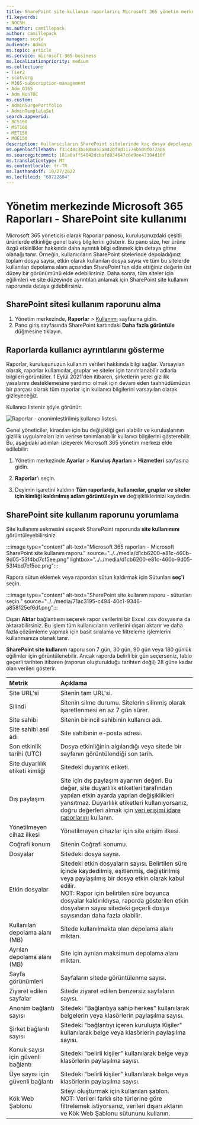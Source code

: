 ```yaml
---
title: SharePoint site kullanım raporlarını Microsoft 365 yönetim merkezi
f1.keywords:
- NOCSH
ms.author: camillepack
author: camillepack
manager: scotv
audience: Admin
ms.topic: article
ms.service: microsoft-365-business
ms.localizationpriority: medium
ms.collection:
- Tier2
- scotvorg
- M365-subscription-management
- Adm_O365
- Adm_NonTOC
ms.custom:
- AdminSurgePortfolio
- AdminTemplateSet
search.appverid:
- BCS160
- MST160
- MET150
- MOE150
description: Kullanıcıların SharePoint sitelerinde kaç dosya depolayıp kaç tane etkin olarak kullanıldığını ve kullanılan toplam depolama alanını öğrenmek için SharePoint site kullanım raporunu alın.
ms.openlocfilehash: f31c48c3ba68aa52a842bf8d11776b509f077a06
ms.sourcegitcommit: 181a0aff54842dcbafd834647c6e9ee47304d10f
ms.translationtype: MT
ms.contentlocale: tr-TR
ms.lasthandoff: 10/27/2022
ms.locfileid: "68722604"
---
```

# <a name="microsoft-365-reports-in-the-admin-center---sharepoint-site-usage"></a>Yönetim merkezinde Microsoft 365 Raporları - SharePoint site kullanımı

Microsoft 365 yöneticisi olarak Raporlar panosu, kuruluşunuzdaki çeşitli ürünlerde etkinliğe genel bakış bilgilerini gösterir. Bu pano size, her ürüne özgü etkinlikler hakkında daha ayrıntılı bilgi edinmek için detaya gitme olanağı tanır. Örneğin, kullanıcıların SharePoint sitelerinde depoladığınız toplam dosya sayısı, etkin olarak kullanılan dosya sayısı ve tüm bu sitelerde kullanılan depolama alanı açısından SharePoint'ten elde ettiğiniz değerin üst düzey bir görünümünü elde edebilirsiniz. Daha sonra, tüm siteler için eğilimleri ve site düzeyinde ayrıntıları anlamak için SharePoint site kullanım raporunda detaya gidebilirsiniz. 

## <a name="how-to-get-to-the-sharepoint-site-usage-report"></a>SharePoint sitesi kullanım raporunu alma

1. Yönetim merkezinde, **Raporlar** \> <a href="https://go.microsoft.com/fwlink/p/?linkid=2074756" target="_blank">Kullanımı</a> sayfasına gidin. 
2. Pano giriş sayfasında SharePoint kartındaki **Daha fazla görüntüle** düğmesine tıklayın.

## <a name="show-user-details-in-the-reports"></a>Raporlarda kullanıcı ayrıntılarını gösterme

Raporlar, kuruluşunuzun kullanım verileri hakkında bilgi sağlar. Varsayılan olarak, raporlar kullanıcılar, gruplar ve siteler için tanımlanabilir adlarla bilgileri görüntüler. 1 Eylül 2021'den itibaren, şirketlerin yerel gizlilik yasalarını desteklemesine yardımcı olmak için devam eden taahhüdümüzün bir parçası olarak tüm raporlar için kullanıcı bilgilerini varsayılan olarak gizleyeceğiz.
  
Kullanıcı listeniz şöyle görünür:
  
![Raporlar - anonimleştirilmiş kullanıcı listesi.](../../media/2ed99bce-4978-4ee3-9ea2-4a8db26eef02.png)
  
Genel yöneticiler, kiracıları için bu değişikliği geri alabilir ve kuruluşlarının gizlilik uygulamaları izin verirse tanımlanabilir kullanıcı bilgilerini gösterebilir. Bu, aşağıdaki adımları izleyerek Microsoft 365 yönetim merkezi elde edilebilir:
  
1. Yönetim merkezinde **Ayarlar** \> **Kuruluş Ayarları** \> **Hizmetleri** sayfasına gidin.

2. **Raporlar**'ı seçin. 
  
3. Deyimin işaretini kaldırın **Tüm raporlarda, kullanıcılar, gruplar ve siteler için kimliği kaldırılmış adları görüntüleyin ve** değişikliklerinizi kaydedin. 
  
## <a name="interpret-the-sharepoint-site-usage-report"></a>SharePoint site kullanım raporunu yorumlama

Site kullanımı sekmesini seçerek SharePoint raporunda **site kullanımını** görüntüleyebilirsiniz.

:::image type="content" alt-text="Microsoft 365 raporları - Microsoft SharePoint site kullanım raporu." source="../../media/d1cb6200-e81c-460b-9d05-53f4bd7cf5ee.png" lightbox="../../media/d1cb6200-e81c-460b-9d05-53f4bd7cf5ee.png":::

Rapora sütun eklemek veya rapordan sütun kaldırmak için Sütunları **seç'i** seçin.

:::image type="content" alt-text="SharePoint site kullanım raporu - sütunları seçin." source="../../media/71ac3195-c494-40c1-9346-a858125ef6df.png":::

Dışarı **Aktar** bağlantısını seçerek rapor verilerini bir Excel .csv dosyasına da aktarabilirsiniz. Bu işlem tüm kullanıcıların verilerini dışarı aktarır ve daha fazla çözümleme yapmak için basit sıralama ve filtreleme işlemlerini kullanmanıza olanak tanır. 

**SharePoint site kullanım** raporu son 7 gün, 30 gün, 90 gün veya 180 günlük eğilimler için görüntülenebilir. Ancak raporda belirli bir gün seçerseniz, tablo geçerli tarihten itibaren (raporun oluşturulduğu tarihten değil) 28 güne kadar olan verileri gösterir.
  
|Metrik|Açıklama|
|:-----|:-----|
|Site URL'si  |Sitenin tam URL'si. |
|Silindi  |Sitenin silme durumu. Sitelerin silinmiş olarak işaretlenmesi en az 7 gün sürer.  |
|Site sahibi  |Sitenin birincil sahibinin kullanıcı adı.   |
|Site sahibi asıl adı  |Site sahibinin e-posta adresi. |
|Son etkinlik tarihi (UTC)  | Dosya etkinliğinin algılandığı veya sitede bir sayfanın görüntülendiği son tarih.  |
|Site duyarlılık etiketi kimliği  | Sitedeki duyarlılık etiketi.  |
|Dış paylaşım  | Site için dış paylaşım ayarının değeri. Bu değer, site duyarlılık etiketleri tarafından yapılan etkin ayarda yapılan değişiklikleri yansıtmaz. Duyarlılık etiketleri kullanıyorsanız, doğru değerleri almak için [veri erişimi idare raporlarını](/sharepoint/data-access-governance-reports) kullanın.|
|Yönetilmeyen cihaz ilkesi  | Yönetilmeyen cihazlar için site erişim ilkesi.  |
|Coğrafi konum  | Sitenin Coğrafi konumu.  |
|Dosyalar  |Sitedeki dosya sayısı. |
|Etkin dosyalar  | Sitedeki etkin dosyaların sayısı. Belirtilen süre içinde kaydedilmiş, eşitlenmiş, değiştirilmiş veya paylaşılmış bir dosya etkin olarak kabul edilir.<br/> NOT: Rapor için belirtilen süre boyunca dosyalar kaldırıldıysa, raporda gösterilen etkin dosyaların sayısı sitedeki geçerli dosya sayısından daha fazla olabilir.  |
|Kullanılan depolama alanı (MB)  |Sitede kullanılmakta olan depolama alanı miktarı.  |
|Ayrılan depolama alanı (MB)  |Site için ayrılan maksimum depolama alanı miktarı.  |
|Sayfa görünümleri  |Sayfaların sitede görüntülenme sayısı.  |
|Ziyaret edilen sayfalar  |Sitede ziyaret edilen benzersiz sayfaların sayısı.  |
|Anonim bağlantı sayısı  |Sitedeki "Bağlantıya sahip herkes" kullanılarak belgelerin veya klasörlerin paylaşılma sayısı.  |
|Şirket bağlantı sayısı  |Sitedeki "bağlantıyı içeren kuruluşta Kişiler" kullanılarak belge veya klasörlerin paylaşılma sayısı.  |
|Konuk sayısı için güvenli bağlantı  |Sitedeki "belirli kişiler" kullanılarak belge veya klasörlerin paylaşılma sayısı.  |
|Üye sayısı için güvenli bağlantı  |Sitedeki "belirli kişiler" kullanılarak belge veya klasörlerin paylaşılma sayısı.  |
|Kök Web Şablonu  |Siteyi oluşturmak için kullanılan şablon.  <br/> NOT: Verileri farklı site türlerine göre filtrelemek istiyorsanız, verileri dışarı aktarın ve Kök Web Şablonu sütununu kullanın. |

